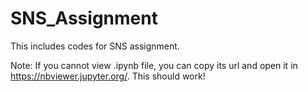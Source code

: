 # SNS_Assignment
This includes codes for SNS assignment.

Note:
If you cannot view .ipynb file, you can copy its url and open it in https://nbviewer.jupyter.org/. This should work!
